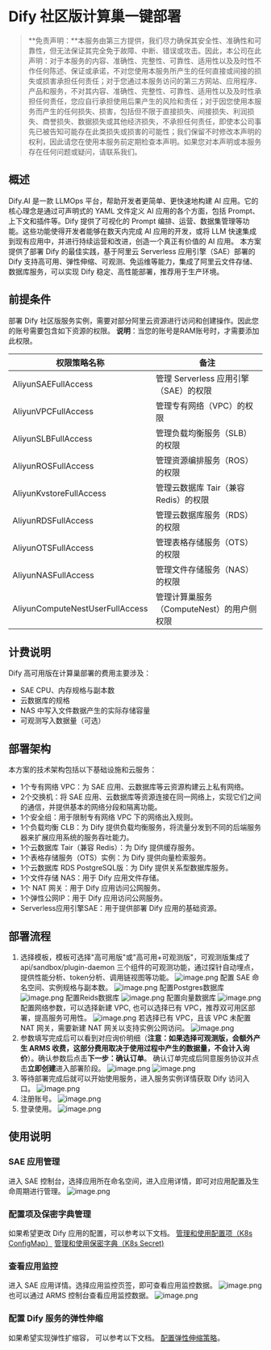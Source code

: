 # Dify 社区版计算巢一键部署


>**免责声明：**本服务由第三方提供，我们尽力确保其安全性、准确性和可靠性，但无法保证其完全免于故障、中断、错误或攻击。因此，本公司在此声明：对于本服务的内容、准确性、完整性、可靠性、适用性以及及时性不作任何陈述、保证或承诺，不对您使用本服务所产生的任何直接或间接的损失或损害承担任何责任；对于您通过本服务访问的第三方网站、应用程序、产品和服务，不对其内容、准确性、完整性、可靠性、适用性以及及时性承担任何责任，您应自行承担使用后果产生的风险和责任；对于因您使用本服务而产生的任何损失、损害，包括但不限于直接损失、间接损失、利润损失、商誉损失、数据损失或其他经济损失，不承担任何责任，即使本公司事先已被告知可能存在此类损失或损害的可能性；我们保留不时修改本声明的权利，因此请您在使用本服务前定期检查本声明。如果您对本声明或本服务存在任何问题或疑问，请联系我们。

## 概述

Dify.AI 是一款 LLMOps 平台，帮助开发者更简单、更快速地构建 AI 应用。它的核心理念是通过可声明式的 YAML 文件定义 AI 应用的各个方面，包括 Prompt、上下文和插件等。Dify 提供了可视化的 Prompt 编排、运营、数据集管理等功能。这些功能使得开发者能够在数天内完成 AI 应用的开发，或将 LLM 快速集成到现有应用中，并进行持续运营和改进，创造一个真正有价值的 AI 应用。
本方案提供了部署 Dify 的最佳实践，基于阿里云 Serverless 应用引擎（SAE）部署的 Dify 支持高可用、弹性伸缩、可观测、免运维等能力，集成了阿里云文件存储、数据库服务，可以实现 Dify 稳定、高性能部署，推荐用于生产环境。

## 前提条件

部署 Dify 社区版服务实例，需要对部分阿里云资源进行访问和创建操作。因此您的账号需要包含如下资源的权限。
**说明**：当您的账号是RAM账号时，才需要添加此权限。

| 权限策略名称                          | 备注                         |
|---------------------------------|----------------------------|
| AliyunSAEFullAccess             | 管理 Serverless 应用引擎（SAE）的权限 |
| AliyunVPCFullAccess             | 管理专有网络（VPC）的权限             |
| AliyunSLBFullAccess             | 管理负载均衡服务（SLB）的权限           |
| AliyunROSFullAccess             | 管理资源编排服务（ROS）的权限           |
| AliyunKvstoreFullAccess         | 管理云数据库 Tair（兼容 Redis）的权限   |
| AliyunRDSFullAccess             | 管理云数据库服务（RDS）的权限           |
| AliyunOTSFullAccess            | 管理表格存储服务（OTS）的权限    |
| AliyunNASFullAccess            | 管理文件存储服务（NAS）的权限           |
| AliyunComputeNestUserFullAccess | 管理计算巢服务（ComputeNest）的用户侧权限 |


## 计费说明

Dify 高可用版在计算巢部署的费用主要涉及：
- SAE CPU、内存规格与副本数
- 云数据库的规格
- NAS 中写入文件数据产生的实际存储容量
- 可观测写入数据量（可选）

## 部署架构
本方案的技术架构包括以下基础设施和云服务：
- 1个专有网络 VPC：为 SAE 应用、云数据库等云资源构建云上私有网络。
- 2个交换机：将 SAE 应用、云数据库等资源连接在同一网络上，实现它们之间的通信，并提供基本的网络分段和隔离功能。
- 1个安全组：用于限制专有网络 VPC 下的网络出入规则。
- 1个负载均衡 CLB：为 Dify 提供负载均衡服务，将流量分发到不同的后端服务器来扩展应用系统的服务吞吐能力。
- 1个云数据库 Tair（兼容 Redis）：为 Dify 提供缓存服务。
- 1个表格存储服务（OTS）实例：为 Dify 提供向量检索服务。
- 1个云数据库 RDS PostgreSQL版：为 Dify 提供关系型数据库服务。
- 1个文件存储 NAS：用于 Dify 应用文件存储。
- 1个 NAT 网关：用于 Dify 应用访问公网服务。
- 1个弹性公网IP：用于 Dify 应用访问公网服务。
- Serverless应用引擎SAE：用于提供部署 Dify 应用的基础资源。

## 部署流程
1. 选择模板，模板可选择"高可用版"或"高可用+可观测版"，可观测版集成了 api/sandbox/plugin-daemon 三个组件的可观测功能，通过探针自动埋点，提供性能分析、token分析、调用链视图等功能。
   ![image.png](https://img.alicdn.com/imgextra/i2/O1CN014xNgpI1weZMCyMyNB_!!6000000006333-2-tps-1924-188.png)
   配置 SAE 命名空间、实例规格与副本数。
   ![image.png](https://img.alicdn.com/imgextra/i3/O1CN014hDAaj1fei0WhD8jZ_!!6000000004032-2-tps-1920-744.png)
   配置Postgres数据库
   ![image.png](https://img.alicdn.com/imgextra/i2/O1CN01TlVpru1saD7g7C1wP_!!6000000005782-2-tps-2766-1628.png)
   配置Reids数据库
   ![image.png](https://img.alicdn.com/imgextra/i2/O1CN01zbF45n1aBmv0PAV69_!!6000000003292-2-tps-2688-398.png)
   配置向量数据库
   ![image.png](https://img.alicdn.com/imgextra/i1/O1CN01Bq3pTW1Qe3D49rXWb_!!6000000002000-2-tps-1926-426.png)
   配置网络参数，可以选择新建 VPC, 也可以选择已有 VPC，推荐双可用区部署，提高服务可用性。
   ![image.png](https://img.alicdn.com/imgextra/i2/O1CN01XCIhHM1HV2s9L4ISM_!!6000000000762-2-tps-2722-1080.png)
   若选择已有 VPC，且该 VPC 未配置 NAT 网关，需要新建 NAT 网关以支持实例公网访问。
   ![image.png](https://img.alicdn.com/imgextra/i4/O1CN01cT9FBW1V83c6bZyhR_!!6000000002607-2-tps-2770-1144.png)
2. 参数填写完成后可以看到对应询价明细（**注意：如果选择可观测版，会额外产生 ARMS 收费，这部分费用取决于使用过程中产生的数据量，不会计入询价**）。确认参数后点击**下一步：确认订单**。 确认订单完成后同意服务协议并点击**立即创建**进入部署阶段。
   ![image.png](https://img.alicdn.com/imgextra/i3/O1CN01vR1uXc1Ex2EHT2H6J_!!6000000000417-2-tps-2992-1518.png)
   ![image.png](https://img.alicdn.com/imgextra/i3/O1CN01jikKcW1xxB3vGVKDA_!!6000000006509-2-tps-3354-1808.png)
3. 等待部署完成后就可以开始使用服务，进入服务实例详情获取 Dify 访问入口。
   ![image.png](https://img.alicdn.com/imgextra/i4/O1CN01vV8cHG1srcAmye0pw_!!6000000005820-2-tps-2992-1518.png)
4. 注册账号。
   ![image.png](https://img.alicdn.com/imgextra/i1/O1CN01Wg16xF1kOkHXAWUbl_!!6000000004674-2-tps-2992-1786.png)
5. 登录使用。
   ![image.png](https://img.alicdn.com/imgextra/i2/O1CN01LoGIYV1LwIuMKHxvA_!!6000000001363-2-tps-2992-1784.png)

## 使用说明
### SAE 应用管理
进入 SAE 控制台，选择应用所在命名空间，进入应用详情，即可对应用配置及生命周期进行管理。
![image.png](https://img.alicdn.com/imgextra/i1/O1CN01NHmWF71FGjGDuu7Ym_!!6000000000460-2-tps-2318-1358.png)

### 配置项及保密字典管理
如果希望更改 Dify 应用的配置，可以参考以下文档。
[管理和使用配置项（K8s ConfigMap）](https://help.aliyun.com/zh/sae/manage-and-use-configuration-items-k8s-configmap?spm=a2c4g.11186623.help-menu-118957.d_2_4_1.25d72c20oW6r2w&scm=20140722.H_2773560._.OR_help-T_cn~zh-V_1)
[管理和使用保密字典（K8s Secret)](https://help.aliyun.com/zh/sae/managing-and-using-a-confidential-dictionary-k8s-secret?spm=a2c4g.11186623.help-menu-118957.d_2_4_2.345c2fa080wB5p)

### 查看应用监控
进入 SAE 应用详情。选择应用监控页签，即可查看应用监控数据。
![image.png](https://img.alicdn.com/imgextra/i3/O1CN01vQPPg21jGDHuKjo06_!!6000000004520-2-tps-2992-1520.png)
也可以通过 ARMS 控制台查看应用监控数据。
![image.png](https://img.alicdn.com/imgextra/i1/O1CN01IcD4l31tnK4pxTZQZ_!!6000000005946-2-tps-2992-1630.png)


### 配置 Dify 服务的弹性伸缩
如果希望实现弹性扩缩容， 可以参考以下文档。
[配置弹性伸缩策略](https://help.aliyun.com/zh/sae/serverless-app-engine-upgrade/user-guide/configure-auto-scaling?scm=20140722.S_help%40%40%E6%96%87%E6%A1%A3%40%402773678._.ID_help%40%40%E6%96%87%E6%A1%A3%40%402773678-RL_%E5%BC%B9%E6%80%A7-LOC_doc%7EUND%7Eab-OR_ser-PAR1_2102029b17515227611745768d21ce-V_4-RE_new5-P0_1-P1_0&spm=a2c4g.11186623.help-search.i27)。
